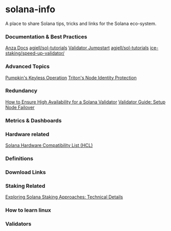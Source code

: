 # solana-info

A place to share Solana tips, tricks and links for the Solana eco-system.

### Documentation & Best Practices
[Anza Docs](https://docs.anza.xyz)
[agjell/sol-tutorials](https://github.com/agjell/sol-tutorials)
[Validator Jumpstart](https://github.com/dhruvsol/validator-jumpstart)
[agjell/sol-tutorials](https://github.com/agjell/sol-tutorials/tree/master)
[ice-staking/speed-up-validator/](https://github.com/ice-staking/speed-up-validator/)

### Advanced Topics
[Pumpkin's Keyless Operation](https://pumpkins-pool.gitbook.io/pumpkins-pool/keyless-operation)
[Triton's Node Identity Protection](node-identity-protection)

[]()
[]()

### Redundancy
[How to Ensure High Availability for a Solana Validator](https://everstake.one/blog/how-to-ensure-high-availability-for-a-solana-validator-everstake-devops-share-their-know-how)
[Validator Guide: Setup Node Failover](https://docs.solanalabs.com/operations/guides/validator-failover)
[]()
[]()


### Metrics & Dashboards

### Hardware related
[Solana Hardware Compatibility List (HCL)](https://solanahcl.org/)

### Definitions

### Download Links
[]()
[]()

### Staking Related
[Exploring Solana Staking Approaches: Technical Details](https://technorely.com/insights/exploring-solana-staking-approaches-technical-details)

### How to learn linux

### Validators
